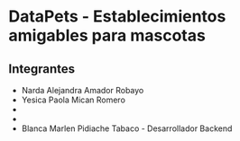 # DataPets - Establecimientos amigables para mascotas

## Integrantes

- Narda Alejandra Amador Robayo
- Yesica Paola Mican Romero
-
-
- Blanca Marlen Pidiache Tabaco - Desarrollador Backend
